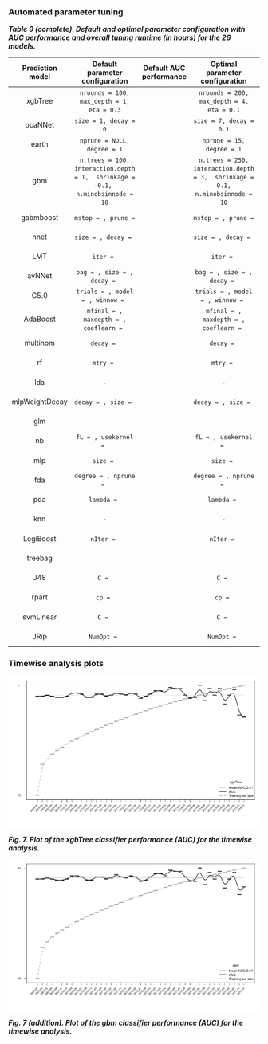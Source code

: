 
### Automated parameter tuning

***Table 9 (complete). Default and optimal parameter configuration with AUC performance and overall tuning runtime (in hours) for the 26 models.***

| Prediction model |                        Default parameter configuration                        | Default AUC  performance |                        Optimal parameter  configuration                       | Optimal AUC  performance | Tuning runtime |
|:----------------:|:-----------------------------------------------------------------------------:|:------------------------:|:-----------------------------------------------------------------------------:|:------------------------:|:--------------:|
|      xgbTree     | `nrounds = 100,  max_depth = 1,  eta = 0.3`                                   |                          | `nrounds = 200,  max_depth = 4,  eta = 0.1`                                   |            .94           |     06h 47m    |
|      pcaNNet     | `size = 1, decay = 0`                                                         |                          | `size = 7, decay = 0.1`                                                       |            .93           |     02h 20m    |
|       earth      | `nprune = NULL, degree = 1`                                                   |                          | `nprune = 15, degree = 1`                                                     |            .93           |     03h 53m    |
|        gbm       | `n.trees = 100, interaction.depth = 1,  shrinkage = 0.1, n.minobsinnode = 10` |                          | `n.trees = 250, interaction.depth = 3,  shrinkage = 0.1, n.minobsinnode = 10` |            .94           |     08h 44m    |
|     gabmboost    | `mstop = , prune = `                                                          |                          | `mstop = , prune = `                                                          |                          |     02h 06m    |
|       nnet       | `size = , decay = `                                                           |                          | `size = , decay = `                                                           |                          |     25h 10m    |
|        LMT       | `iter = `                                                                     |                          | `iter = `                                                                     |                          |     75h 54m    |
|      avNNet      | `bag = , size = , decay = `                                                   |                          | `bag = , size = , decay = `                                                   |                          |     11h 15m    |
|       C5.0       | `trials = , model = , winnow = `                                              |                          | `trials = , model = , winnow = `                                              |                          |     07h 05m    |
|     AdaBoost     | `mfinal = , maxdepth = , coeflearn = `                                        |                          | `mfinal = , maxdepth = , coeflearn = `                                        |                          |    114h 48m    |
|     multinom     | `decay = `                                                                    |                          | `decay = `                                                                    |                          |     01h 05m    |
|        rf        | `mtry = `                                                                     |                          | `mtry = `                                                                     |                          |     73h 24m    |
|        lda       | `-`                                                                           |                          | `-`                                                                           |                          |     00h 06m    |
|  mlpWeightDecay  | `decay = , size = `                                                           |                          | `decay = , size = `                                                           |                          |     85h 18m    |
|        glm       | `-`                                                                           |                          | `-`                                                                           |                          |     00h 08m    |
|        nb        | `fL = , usekernel = `                                                         |                          | `fL = , usekernel = `                                                         |                          |     00h 53m    |
|        mlp       | `size = `                                                                     |                          | `size = `                                                                     |                          |     44h 12m    |
|        fda       | `degree = , nprune = `                                                        |                          | `degree = , nprune = `                                                        |                          |     01h 34m    |
|        pda       | `lambda = `                                                                   |                          | `lambda = `                                                                   |                          |     00h 29m    |
|        knn       | `-`                                                                           |                          | `-`                                                                           |                          |     125h 28m   |
|     LogiBoost    | `nIter = `                                                                    |                          | `nIter = `                                                                    |                          |     00h 21m    |
|      treebag     | `-`                                                                           |                          | `-`                                                                           |                          |     06h 07m    |
|        J48       | `C = `                                                                        |                          | `C = `                                                                        |                          |     01h 30m    |
|       rpart      | `cp = `                                                                       |                          | `cp = `                                                                       |                          |     00h 12m    |
|     svmLinear    | `C = `                                                                        |                          | `C = `                                                                        |                          |     15h 34m    |
|       JRip       | `NumOpt = `                                                                   |                          | `NumOpt = `                                                                   |                          |     06h 50m    |

### Timewise analysis plots
![xgbtree plot](./xgbTree_auc_plot.tiff)

***Fig. 7. Plot of the xgbTree classifier performance (AUC) for the timewise analysis.***

![gbm plot](./gbm_auc_plot.tiff)

***Fig. 7 (addition). Plot of the gbm classifier performance (AUC) for the timewise analysis.***
